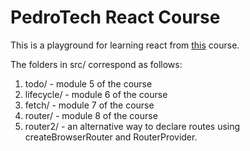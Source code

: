 # PedroTech React Course

This is a playground for learning react from [this](https://youtu.be/f55qeKGgB_M) course.

The folders in src/ correspond as follows:
1. todo/ - module 5 of the course
2. lifecycle/ - module 6 of the course
3. fetch/ - module 7 of the course
4. router/ - module 8 of the course
5. router2/ - an alternative way to declare routes using createBrowserRouter and RouterProvider.
